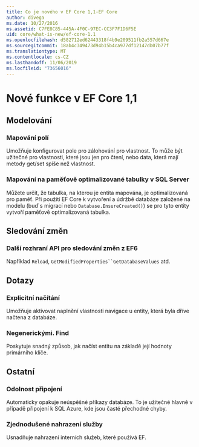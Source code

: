```yaml
---
title: Co je nového v EF Core 1,1-EF Core
author: divega
ms.date: 10/27/2016
ms.assetid: C7FE8C85-445A-4F0C-97EC-CC3F7F1D6F5E
uid: core/what-is-new/ef-core-1.1
ms.openlocfilehash: d582712ed62443318f4b9e209511fb2a557d667e
ms.sourcegitcommit: 18ab4c349473d94b15b4ca977df12147db07b77f
ms.translationtype: MT
ms.contentlocale: cs-CZ
ms.lasthandoff: 11/06/2019
ms.locfileid: "73656016"
---
```

# <a name="new-features-in-ef-core-11"></a>Nové funkce v EF Core 1,1

## <a name="modeling"></a>Modelování

### <a name="field-mapping"></a>Mapování polí

Umožňuje konfigurovat pole pro zálohování pro vlastnost. To může být užitečné pro vlastnosti, které jsou jen pro čtení, nebo data, která mají metody get/set spíše než vlastnost.

### <a name="mapping-to-memory-optimized-tables-in-sql-server"></a>Mapování na paměťově optimalizované tabulky v SQL Server

Můžete určit, že tabulka, na kterou je entita mapována, je optimalizovaná pro paměť. Při použití EF Core k vytvoření a údržbě databáze založené na modelu (buď s migrací nebo `Database.EnsureCreated()`) se pro tyto entity vytvoří paměťově optimalizovaná tabulka.

## <a name="change-tracking"></a>Sledování změn

### <a name="additional-change-tracking-apis-from-ef6"></a>Další rozhraní API pro sledování změn z EF6

Například `Reload`, `GetModifiedProperties``GetDatabaseValues` atd.

## <a name="query"></a>Dotazy

### <a name="explicit-loading"></a>Explicitní načítání

Umožňuje aktivovat naplnění vlastnosti navigace u entity, která byla dříve načtena z databáze.

### <a name="dbsetfind"></a>Negenerickými. Find

Poskytuje snadný způsob, jak načíst entitu na základě její hodnoty primárního klíče.

## <a name="other"></a>Ostatní

### <a name="connection-resiliency"></a>Odolnost připojení

Automaticky opakuje neúspěšné příkazy databáze. To je užitečné hlavně v případě připojení k SQL Azure, kde jsou časté přechodné chyby.

### <a name="simplified-service-replacement"></a>Zjednodušené nahrazení služby

Usnadňuje nahrazení interních služeb, které používá EF.
